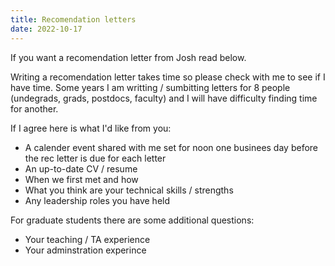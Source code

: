 ```yaml
---
title: Recomendation letters
date: 2022-10-17
---
```


If you want a recomendation letter from Josh read below.
<!--more-->

Writing a recomendation letter takes time so please check with me to see if I have time. Some years I am writting / sumbitting letters for 8 people (undegrads, grads, postdocs, faculty) and I will have difficulty finding time for another.

If I agree here is what I'd like from you: 
- A calender event shared with me set for noon one businees day before the rec letter is due for each letter
- An up-to-date CV / resume
- When we first met and how
- What you think are your technical skills / strengths
- Any leadership roles you have held

For graduate students there are some additional questions:
- Your teaching / TA experience 
- Your adminstration experince

